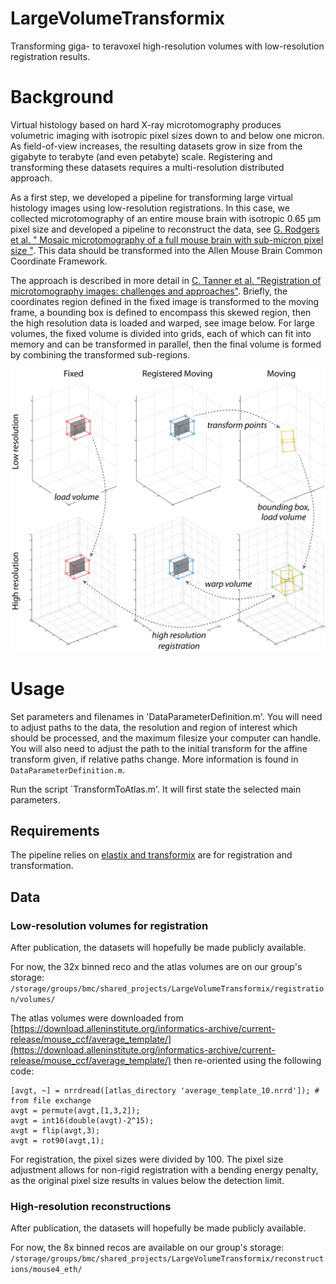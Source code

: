 # LargeVolumeTransformix
Transforming giga- to teravoxel high-resolution volumes with low-resolution registration results. 

# Background
Virtual histology based on hard X-ray microtomography produces volumetric imaging with isotropic pixel sizes down to and below one micron. As field-of-view increases, the resulting datasets grow in size from the gigabyte to terabyte (and even petabyte) scale. Registering and transforming these datasets requires a multi-resolution distributed approach.

As a first step, we developed a pipeline for transforming large virtual histology images using low-resolution registrations. In this case, we collected microtomography of an entire mouse brain with isotropic 0.65 µm pixel size and developed a pipeline to reconstruct the data, see [G. Rodgers et al. " Mosaic microtomography of a full mouse brain with sub-micron pixel size "](https://doi.org/10.1117/12.2633556). This data should be transformed into the Allen Mouse Brain Common Coordinate Framework.

The approach is described in more detail in [C. Tanner et al. "Registration of microtomography images: challenges and approaches"](https://doi.org/10.1117/12.2633922). Briefly, the coordinates region defined in the fixed image is transformed to the moving frame, a bounding box is defined to encompass this skewed region, then the high resolution data is loaded and warped, see image below. For large volumes, the fixed volume is divided into grids, each of which can fit into memory and can be transformed in parallel, then the final volume is formed by combining the transformed sub-regions.

![Coordinate transforms for transformix](https://github.com/grodgers1/LargeVolumeTransformix/blob/main/example/figures/fig_coordtransform.png)

# Usage
Set parameters and filenames in 'DataParameterDefinition.m'. You will need to adjust paths to the data, the resolution and region of interest which should be processed, and the maximum filesize your computer can handle. You will also need to adjust the path to the initial transform for the affine transform given, if relative paths change. More information is found in `DataParameterDefinition.m`.

Run the script `TransformToAtlas.m'. It will first state the selected main parameters.

## Requirements
The pipeline relies on [elastix and transformix](https://elastix.lumc.nl/) are for registration and transformation.

## Data
### Low-resolution volumes for registration
After publication, the datasets will hopefully be made publicly available.

For now, the 32x binned reco and the atlas volumes are on our group's storage:
`/storage/groups/bmc/shared_projects/LargeVolumeTransformix/registration/volumes/`

The atlas volumes were downloaded from [https://download.alleninstitute.org/informatics-archive/current-release/mouse_ccf/average_template/](https://download.alleninstitute.org/informatics-archive/current-release/mouse_ccf/average_template/) then re-oriented using the following code:

```
[avgt, ~] = nrrdread([atlas_directory 'average_template_10.nrrd']); # from file exchange 
avgt = permute(avgt,[1,3,2]);
avgt = int16(double(avgt)-2^15);
avgt = flip(avgt,3);
avgt = rot90(avgt,1);

```

For registration, the pixel sizes were divided by 100. The pixel size adjustment allows for non-rigid registration with a bending energy penalty, as the original pixel size results in values below the detection limit.

### High-resolution reconstructions
After publication, the datasets will hopefully be made publicly available.

For now, the 8x binned recos are available on our group's storage:
`/storage/groups/bmc/shared_projects/LargeVolumeTransformix/reconstructions/mouse4_eth/`
